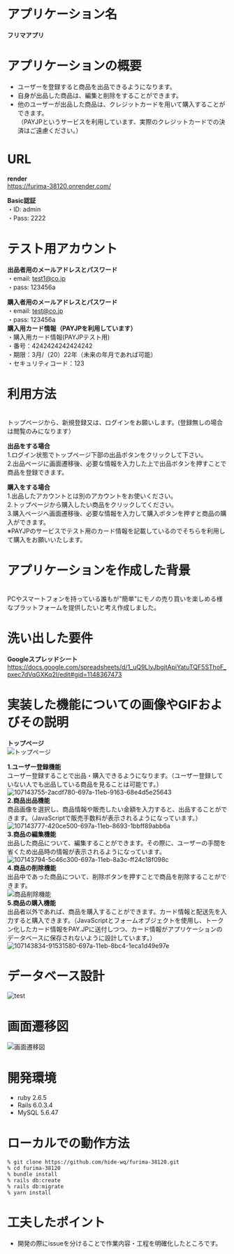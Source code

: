 # アプリケーション名
**フリマアプリ**

# アプリケーションの概要
- ユーザーを登録すると商品を出品できるようになります。<br>
- 自身が出品した商品は、編集と削除をすることができます。<br>
- 他のユーザーが出品した商品は、クレジットカードを用いて購入することができます。<br>
（PAYJPというサービスを利用しています、実際のクレジットカードでの決済はご遠慮ください。）

# URL
**render**
<br>
https://furima-38120.onrender.com/

**Basic認証**
<br>
  ・ID: admin
<br>
  ・Pass: 2222

# テスト用アカウント

**出品者用のメールアドレスとパスワード**
<br>
・email: test1@co.jp
<br>
・pass: 123456a

**購入者用のメールアドレスとパスワード**
<br>
・email: test@co.jp
<br>
・pass: 123456a
<br>
**購入用カード情報（PAYJPを利用しています）**
<br>
・購入用カード情報(PAYJPテスト用)
<br>
・番号：4242424242424242
<br>
・期限：3月/（20）22年（未来の年月であれば可能）
<br>
・セキュリティコード：123
<br>

# 利用方法
<br>
トップページから、新規登録又は、ログインをお願いします。(登録無しの場合は閲覧のみになります）
<br>

**出品をする場合**
<br>
1.ログイン状態でトップページ下部の出品ボタンをクリックして下さい。
<br>
2.出品ページに画面遷移後、必要な情報を入力した上で出品ボタンを押すことで商品を登録できます。
<br>

**購入をする場合**
<br>
1.出品したアカウントとは別のアカウントをお使いください。
<br>
2.トップページから購入したい商品をクリックしてください。
<br>
3.購入ページへ画面遷移後、必要な情報を入力して購入ボタンを押すと商品の購入ができます。<br>
※PAYJPのサービスでテスト用のカード情報を記載しているのでそちらを利用して購入をお願いいたします。<br>

# アプリケーションを作成した背景	
<br>
PCやスマートフォンを持っている誰もが"簡単"にモノの売り買いを楽しめる様なプラットフォームを提供したいと考え作成しました。
<br>

# 洗い出した要件	
**Googleスプレッドシート**
<br>
https://docs.google.com/spreadsheets/d/1_uQ9LlyJbgjtApiYatuTQF5SThoF_pxec7dVqGXKq2I/edit#gid=1148367473

# 実装した機能についての画像やGIFおよびその説明

**トップページ**
<br>
![トップページ](https://user-images.githubusercontent.com/81303735/203698162-beeee228-3ef4-4150-be21-47e092814f34.gif)
<br>

**1.ユーザー登録機能**
<br>
ユーザー登録することで出品・購入できるようになります。（ユーザー登録していない人でも出品している商品を見ることは可能です。）<br>
![107143755-2acdf780-697a-11eb-9163-68e4d5e25643](https://user-images.githubusercontent.com/81303735/203698512-a13d13dc-8144-41d2-96a3-671890f4a898.gif)
<br>
**2.商品出品機能**
<br>
商品画像を選択し、商品情報や販売したい金額を入力すると、出品することができます。（JavaScriptで販売手数料が表示されるようになっています。）<br>
![107143777-420ce500-697a-11eb-8693-1bbff89abb6a](https://user-images.githubusercontent.com/81303735/203698587-29c6650a-ddf5-4392-a5a7-7f7538b9934d.gif)
<br>
**3.商品の編集機能**
<br>
出品した商品について、編集することができます。その際に、ユーザーの手間を省くため出品時の情報が表示されるようになっています。<br>
![107143794-5c46c300-697a-11eb-8a3c-ff24c18f098c](https://user-images.githubusercontent.com/81303735/203698664-969e66ce-5ff5-4883-b276-3ba23a04c5d6.gif)
<br>
**4.商品の削除機能**
<br>
出品中であった商品について、削除ボタンを押すことで商品を削除することができます。<br>
![商品削除機能](https://user-images.githubusercontent.com/81303735/203698733-505ceb7f-60d0-4a78-a469-a9eecac40fc2.gif)
<br>
**5.商品の購入機能**
<br>
出品者以外であれば、商品を購入することができます。カード情報と配送先を入力すると購入できます。（JavaScriptとフォームオブジェクトを使用し、トークン化したカード情報をPAY.JPに送付しつつ、カード情報がアプリケーションのデータベースに保存されないように設計しています。）<br>
![107143834-91531580-697a-11eb-8bc4-1eca1d49e97e](https://user-images.githubusercontent.com/81303735/203698770-15d4600a-7be3-43a8-bbbd-d0adab0cb688.gif)
<br>

# データベース設計

![test](https://user-images.githubusercontent.com/81303735/203699026-6bea0de1-9f02-4750-997b-dbccae7d149e.png)


# 画面遷移図	

![画面遷移図](https://user-images.githubusercontent.com/81303735/203970333-9136752f-e52c-4db9-932b-db06b9f8dcba.png)


# 開発環境
- ruby 2.6.5
- Rails 6.0.3.4
- MySQL 5.6.47
# ローカルでの動作方法
```
% git clone https://github.com/hide-wq/furima-38120.git
% cd furima-38120
% bundle install
% rails db:create
% rails db:migrate
% yarn install
```
# 工夫したポイント
- 開発の際にissueを分けることで作業内容・工程を明確化したところです。
